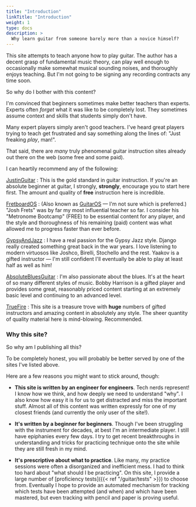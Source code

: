 ```yaml
---
title: "Introduction"
linkTitle: "Introduction"
weight: 1
type: docs
description: >
  Why learn guitar from someone barely more than a novice himself?
---
```


This site attempts to teach anyone how to play guitar. The author has a decent grasp of fundamental music theory, can play well enough to occasionally make somewhat musical sounding noises, and thoroughly enjoys teaching. But I'm not going to be signing any recording contracts any time soon.

So why do I bother with this content?

I'm convinced that beginners sometimes make better teachers than experts. Experts often *forget* what it was like to be completely lost. They sometimes assume context and skills that students simply don't have.

Many expert players simply aren't good teachers. I've heard great players trying to teach get frustrated and say something along the lines of: "Just freaking *play*, man!".

That said, there are *many* truly phenomenal guitar instruction sites already out there on the web (some free and some paid).

I can heartily recommend any of the following:

[JustinGuitar](https://justinguitar.com)
: This is the gold standard in guitar instruction. If you're an absolute beginner at guitar, I strongly, **strongly**, encourage you to start here first. The amount and quality of **free** instruction here is incredible.

[FretboardOS](https://fretboardanatomy.com)
: (Also known as [GuitarOS](https://www.guitaros.com) &mdash; I'm not sure which is preferred.) "Josh Frets" was by far my most influential teacher so far. I consider his "Metronome Bootcamp" (FREE) to be essential content for any player, and the style and thoroughness of his remaining (paid) content was what allowed me to progress faster than ever before.

[GypsyAndJazz](https://www.gypsyandjazz.com)
: I have a real passion for the Gypsy Jazz style. Django really created something great back in the war years. I love listening to modern virtuosos like Joshco, Birelli, Stochello and the rest. Yaakov is a gifted instructor &mdash; I'm still confident I'll eventually be able to play at least half as well as him!

[AbsoluteBluesGuitar](http://absolutebluesguitar.com)
: I'm also passionate about the blues. It's at the heart of so many different styles of music. Bobby Harrison is a gifted player and provides some great, reasonably priced content starting at an extremely basic level and continuing to an advanced level.

[TrueFire](https://truefire.com)
: This site is a treasure trove with **huge** numbers of gifted instructors and amazing content in absolutely any style. The sheer quantity of quality material here is mind-blowing. Recommended.


### Why this site?

So why am I publishing all this?

To be completely honest, you will probably be better served by one of the sites I've listed above.

Here are a few reasons you might want to stick around, though:

* **This site is written by an engineer for engineers**. Tech nerds represent! I know how we think, and how deeply we need to understand "why". I also know how easy it is for us to get distracted and miss the important stuff. Almost all of this content was written expressly for one of my closest friends (and currently the only user of the site!).

* **It's written by a beginner for beginners**. Though I've been struggling with the instrument for decades, at best I'm an intermediate player. I still have epiphanies every few days. I try to get recent breakthroughs in understanding and tricks for practicing technique onto the site while they are still fresh in my mind.

* **It's prescriptive about what to practice**. Like many, my practice sessions were often a disorganized and inefficient mess. I had to think too hard about "what should I be practicing". On this site, I provide a large number of [proficiency tests]({{< ref "/guitar/tests" >}}) to choose from. Eventually I hope to provide an automated mechanism for tracking which tests have been attempted (and when) and which have been mastered, but even tracking with pencil and paper is proving useful.
